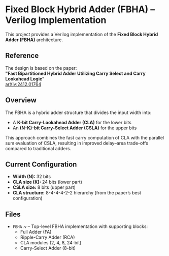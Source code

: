 # Fixed Block Hybrid Adder (FBHA) – Verilog Implementation

This project provides a Verilog implementation of the **Fixed Block Hybrid Adder (FBHA)** architecture.

## Reference
The design is based on the paper:  
**"Fast Bipartitioned Hybrid Adder Utilizing Carry Select and Carry Lookahead Logic"**  
[arXiv:2412.01764](https://arxiv.org/abs/2412.01764)

## Overview
The FBHA is a hybrid adder structure that divides the input width into:
- A **K-bit Carry-Lookahead Adder (CLA)** for the lower bits
- An **(N–K)-bit Carry-Select Adder (CSLA)** for the upper bits

This approach combines the fast carry computation of CLA with the parallel sum evaluation of CSLA, resulting in improved delay–area trade-offs compared to traditional adders.

## Current Configuration
- **Width (N):** 32 bits  
- **CLA size (K):** 24 bits (lower part)  
- **CSLA size:** 8 bits (upper part)  
- **CLA structure:** 8-4-4-4-2-2 hierarchy (from the paper’s best configuration)

## Files
- `FBHA.v` – Top-level FBHA implementation with supporting blocks:
  - Full Adder (FA)
  - Ripple-Carry Adder (RCA)
  - CLA modules (2, 4, 8, 24-bit)
  - Carry-Select Adder (8-bit)
